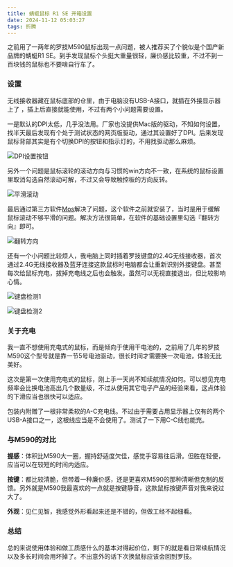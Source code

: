```yaml
---
title: 蜻蜓鼠标 R1 SE 开箱设置
date: 2024-11-12 05:03:27
tags: 折腾
---
```


之前用了一两年的罗技M590鼠标出现一点问题，被人推荐买了个貌似是个国产新品牌的蜻蜓R1 SE。到手发现鼠标个头挺大重量很轻，廉价感比较重，不过不到一百块钱的鼠标也不要啥自行车了。

<!--more-->

### 设置

无线接收器藏在鼠标底部的仓里，由于电脑没有USB-A接口，就插在外接显示器上了 ，插上后直接就能使用，不过有两个小问题需要设置。

一是默认的DPI太低，几乎没法用。厂家也没提供Mac版的驱动，不知如何设置，找半天最后发现有个处于测试状态的网页版驱动，通过其设置好了DPI。后来发现鼠标背部其实是有个切换DPI的按钮和指示灯的，不用找驱动那么麻烦。

![DPI设置按钮](/image-20241112041157637.png)

另外一个问题是鼠标滚轮的滚动方向与习惯的win方向不一致，在系统的鼠标设置里取消勾选自然滚动可解，不过又会导致触控板的方向反转。

![平滑滚动](/image-20241112040245979.png)

最后通过第三方软件[Mos](https://github.com/Caldis/Mos)解决了问题，这个软件之前就安装了，当时是用于缓解鼠标滚动不够平滑的问题。解决方法很简单，在软件的基础设置里勾选『翻转方向』即可。

![翻转方向](/image-20241112040350784.png)

还有一个小问题比较烦人，我电脑上同时插着罗技键盘的2.4G无线接收器，首次通过2.4G无线接收器及蓝牙连接这款鼠标时电脑都会让重新识别外接键盘。甚至每次给鼠标充电，拔掉充电线之后也会触发。虽然可以无视直接退出，但比较影响心情。

![键盘检测1](/image-20241112041940629.png)

![键盘检测2](/image-20241112041817899.png)

### 关于充电

我一直不想使用充电式的鼠标，而是倾向于使用干电池的，之前用了几年的罗技M590这个型号就是靠一节5号电池驱动，很长时间才需要换一次电池，体验无比美好。

这次是第一次使用充电式的鼠标，刚上手一天尚不知续航情况如何。可以想见充电频率会比换电池高出几个数量级，不过从使用其它电子产品的经验来看，这点体验的下滑应当也很快可以适应。

包装内附赠了一根非常柔软的A-C充电线。不过由于需要占用显示器上仅有的两个USB-A接口之一，这根线应当是不会使用了。测试了一下用C-C线也能充。

### 与M590的对比

**握感**：体积比M590大一圈，握持舒适度欠佳，感觉手容易往后滑。但胜在轻便，应当可以在较短的时间内适应。

**按键**：都比较清脆，但带着一种廉价感，还是更喜欢M590的那种清晰但克制的反馈。另外就是M590我最喜欢的一点就是按键静音，这款鼠标按键声音对我来说过大了。

**外观**：见仁见智，我感觉外形看起来还是不错的，但做工经不起细看。

### 总结

总的来说使用体验和做工质感什么的基本对得起价位，剩下的就是看日常续航情况以及多长时间会用坏掉了。不出意外的话下次换鼠标应该会回到罗技。

